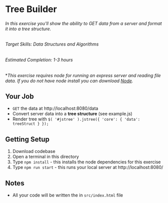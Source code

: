# Tree Builder

###### In this exercise you'll show the ability to *GET* data from a server and format it into a tree structure.

###### Target Skills: Data Structures and Algorithms

###### Estimated Completion: 1-3 hours


\**This exercise requires node for running an express server and reading file data. 
If you do not have node install you can download [Node](https://nodejs.org/en/download/).*


## Your Job 
- `GET` the data at http://localhost:8080/data 
- Convert server data into a **tree structure** (see example.js)
- Render tree with `$( '#jstree' ).jstree({ 'core': { 'data': treeStruct } });`


## Getting Setup
1. Download codebase
2. Open a terminal in this directory 
3. Type `npm install` - this installs the node dependencies for this exercise
4. Type `npm run start` - this runs your local server at http://localhost:8080/


## Notes
- All your code will be written the in `src/index.html` file